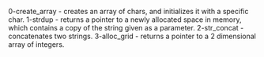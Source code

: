 0-create\_array - creates an array of chars, and initializes it with a specific char.
1-strdup - returns a pointer to a newly allocated space in memory, which contains a copy of the string given as a parameter.
2-str\_concat - concatenates two strings.
3-alloc_grid - returns a pointer to a 2 dimensional array of integers.

